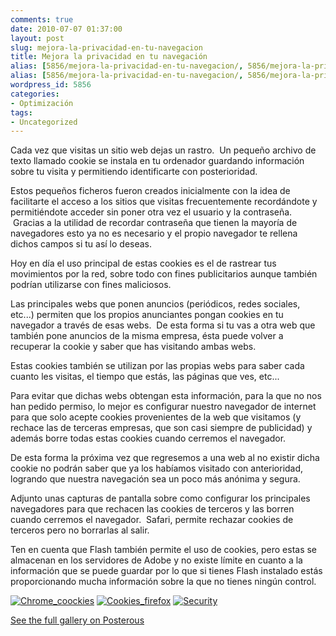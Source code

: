 ```yaml
---
comments: true
date: 2010-07-07 01:37:00
layout: post
slug: mejora-la-privacidad-en-tu-navegacion
title: Mejora la privacidad en tu navegación
alias: [5856/mejora-la-privacidad-en-tu-navegacion/, 5856/mejora-la-privacidad-en-tu-navegacion]
alias: [5856/mejora-la-privacidad-en-tu-navegacion/, 5856/mejora-la-privacidad-en-tu-navegacion]
wordpress_id: 5856
categories:
- Optimización
tags:
- Uncategorized
---
```


Cada vez que visitas un sitio web dejas un rastro.  Un pequeño archivo de texto llamado cookie se instala en tu ordenador guardando información sobre tu visita y permitiendo identificarte con posterioridad.




Estos pequeños ficheros fueron creados inicialmente con la idea de facilitarte el acceso a los sitios que visitas frecuentemente recordándote y permitiéndote acceder sin poner otra vez el usuario y la contraseña.  Gracias a la utilidad de recordar contraseña que tienen la mayoría de navegadores esto ya no es necesario y el propio navegador te rellena dichos campos si tu así lo deseas.





Hoy en día el uso principal de estas cookies es el de rastrear tus movimientos por la red, sobre todo con fines publicitarios aunque también podrían utilizarse con fines maliciosos.





Las principales webs que ponen anuncios (periódicos, redes sociales, etc...) permiten que los propios anunciantes pongan cookies en tu navegador a través de esas webs.  De esta forma si tu vas a otra web que también pone anuncios de la misma empresa, ésta puede volver a recuperar la cookie y saber que has visitando ambas webs.





Estas cookies también se utilizan por las propias webs para saber cada cuanto les visitas, el tiempo que estás, las páginas que ves, etc...





Para evitar que dichas webs obtengan esta información, para la que no nos han pedido permiso, lo mejor es configurar nuestro navegador de internet para que solo acepte cookies provenientes de la web que visitamos (y rechace las de terceras empresas, que son casi siempre de publicidad) y además borre todas estas cookies cuando cerremos el navegador.





De esta forma la próxima vez que regresemos a una web al no existir dicha cookie no podrán saber que ya los habíamos visitado con anterioridad, logrando que nuestra navegación sea un poco más anónima y segura.





Adjunto unas capturas de pantalla sobre como configurar los principales navegadores para que rechacen las cookies de terceros y las borren cuando cerremos el navegador.  Safari, permite rechazar cookies de terceros pero no borrarlas al salir.





Ten en cuenta que Flash también permite el uso de cookies, pero estas se almacenan en los servidores de Adobe y no existe límite en cuanto a la información que se puede guardar por lo que si tienes Flash instalado estás proporcionando mucha información sobre la que no tienes ningún control.







[![Chrome_coockies](http://blog.alvareznavarro.es/images/2011/06/chrome_coockies.jpg?w=300)](http://blog.alvareznavarro.es/wp-content/uploads/2011/06/chrome_coockies.jpg)
[![Cookies_firefox](http://jorgegorka.files.wordpress.com/2010/07/cookies_firefox.jpg?w=300)](http://jorgegorka.files.wordpress.com/2010/07/cookies_firefox.jpg)
[![Security](http://blog.alvareznavarro.es/wp-content/uploads/2011/06/security.jpg?w=300)](http://blog.alvareznavarro.es/wp-content/uploads/2011/06/security.jpg)




[See the full gallery on Posterous](http://www.alvareznavarro.es/mejora-la-privacidad-en-tu-navegacion)
